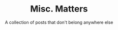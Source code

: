 ---
title: "Misc. Matters"
subtitle: "A collection of posts that don't belong anywhere else"
sidebar: "eggspress_links"
---